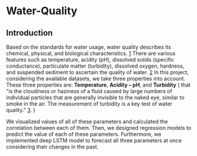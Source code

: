 # Water-Quality

## Introduction

Based on the standards for water usage, water quality describes its chemical, physical, and biological characteristics. [1](https://en.wikipedia.org/wiki/Water_quality) There are various features such as temperature, acidity (pH), dissolved solids (specific conductance), particulate matter (turbidity), dissolved oxygen, hardness, and suspended sediment to ascertain the quality of water. [2](https://www.michiganseagrant.org/lessons/lessons/by-broad-concept/earth-science/water-quality/)	In this project, considering the available datasets, we take three properties into account. These three properties are: **Temperature**, **Acidity – pH**, and **Turbidity** ( that "is the cloudiness or haziness of a fluid caused by large numbers of individual particles that are generally invisible to the naked eye, similar to smoke in the air. The measurement of turbidity is a key test of water quality." [3](https://en.wikipedia.org/wiki/Turbidity). ) 

We visualized values of all of these parameters and calculated the correlation between each of them. Then, we designed regression models to predict the value of each of these parameters. Furthermore, we implemented deep LSTM model to forecast all three parameters at once considering their changes in the past.
		
